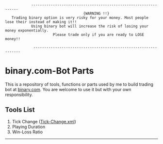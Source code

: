                 ----------------------------------------------------------------                        
                                        {WARNING !!}
       Trading binary option is very risky for your money. Most people lose their instead of making it!!     
                Using binary bot will increase the risk of losing your money exponentially.                                      
                          Please trade only if you are ready to LOSE money!!

                 ----------------------------------------------------------------

      

# binary.com-Bot Parts
This is a repository of tools, functions or parts used by me to build trading bot at [binary.com](https://www.binary.bot/). You are welcome to use it but with your own responsibility. 

Tools List
---------

1. Tick Change ([Tick-Change.xml](https://raw.githubusercontent.com/binarydream1/Bot-Binary.com/master/TickChange.xml))
2. Playing Duration 
3. Win-Loss Ratio 

---------
